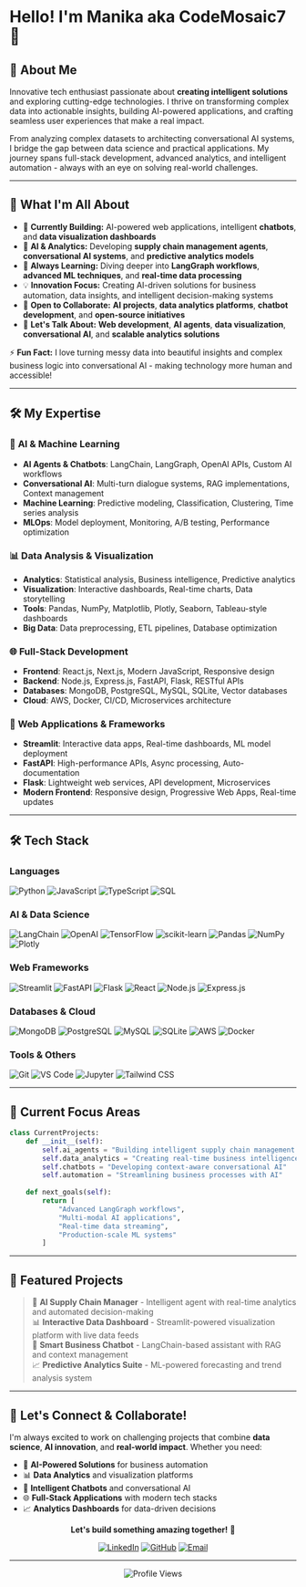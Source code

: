 # Hello! I'm Manika aka CodeMosaic7 👋


## 🚀 About Me

Innovative tech enthusiast passionate about **creating intelligent solutions** and exploring cutting-edge technologies. I thrive on transforming complex data into actionable insights, building AI-powered applications, and crafting seamless user experiences that make a real impact. 

From analyzing complex datasets to architecting conversational AI systems, I bridge the gap between data science and practical applications. My journey spans full-stack development, advanced analytics, and intelligent automation - always with an eye on solving real-world challenges.

---

## 🎯 What I'm All About

- 🔭 **Currently Building:** AI-powered web applications, intelligent **chatbots**, and **data visualization dashboards**
- 🧠 **AI & Analytics:** Developing **supply chain management agents**, **conversational AI systems**, and **predictive analytics models**
- 🌱 **Always Learning:** Diving deeper into **LangGraph workflows**, **advanced ML techniques**, and **real-time data processing**
- 💡 **Innovation Focus:** Creating AI-driven solutions for business automation, data insights, and intelligent decision-making systems
- 🤝 **Open to Collaborate:** **AI projects**, **data analytics platforms**, **chatbot development**, and **open-source initiatives**
- 💬 **Let's Talk About:** **Web development**, **AI agents**, **data visualization**, **conversational AI**, and **scalable analytics solutions**

⚡ **Fun Fact:** I love turning messy data into beautiful insights and complex business logic into conversational AI - making technology more human and accessible!

---

## 🛠️ My Expertise

### 🤖 **AI & Machine Learning**
- **AI Agents & Chatbots**: LangChain, LangGraph, OpenAI APIs, Custom AI workflows
- **Conversational AI**: Multi-turn dialogue systems, RAG implementations, Context management
- **Machine Learning**: Predictive modeling, Classification, Clustering, Time series analysis
- **MLOps**: Model deployment, Monitoring, A/B testing, Performance optimization

### 📊 **Data Analysis & Visualization**
- **Analytics**: Statistical analysis, Business intelligence, Predictive analytics
- **Visualization**: Interactive dashboards, Real-time charts, Data storytelling
- **Tools**: Pandas, NumPy, Matplotlib, Plotly, Seaborn, Tableau-style dashboards
- **Big Data**: Data preprocessing, ETL pipelines, Database optimization

### 🌐 **Full-Stack Development**
- **Frontend**: React.js, Next.js, Modern JavaScript, Responsive design
- **Backend**: Node.js, Express.js, FastAPI, Flask, RESTful APIs
- **Databases**: MongoDB, PostgreSQL, MySQL, SQLite, Vector databases
- **Cloud**: AWS, Docker, CI/CD, Microservices architecture

### 🎨 **Web Applications & Frameworks**
- **Streamlit**: Interactive data apps, Real-time dashboards, ML model deployment
- **FastAPI**: High-performance APIs, Async processing, Auto-documentation
- **Flask**: Lightweight web services, API development, Microservices
- **Modern Frontend**: Responsive design, Progressive Web Apps, Real-time updates

---

## 🛠️ Tech Stack

### **Languages**
<p>
  <img src="https://img.shields.io/badge/Python-3776AB?style=for-the-badge&logo=python&logoColor=white" alt="Python"/>
  <img src="https://img.shields.io/badge/JavaScript-F7DF1E?style=for-the-badge&logo=javascript&logoColor=black" alt="JavaScript"/>
  <img src="https://img.shields.io/badge/TypeScript-3178C6?style=for-the-badge&logo=typescript&logoColor=white" alt="TypeScript"/>
  <img src="https://img.shields.io/badge/SQL-336791?style=for-the-badge&logo=postgresql&logoColor=white" alt="SQL"/>
</p>

### **AI & Data Science**
<p>
  <img src="https://img.shields.io/badge/LangChain-121212?style=for-the-badge&logo=chainlink&logoColor=white" alt="LangChain"/>
  <img src="https://img.shields.io/badge/OpenAI-412991?style=for-the-badge&logo=openai&logoColor=white" alt="OpenAI"/>
  <img src="https://img.shields.io/badge/TensorFlow-FF6F00?style=for-the-badge&logo=tensorflow&logoColor=white" alt="TensorFlow"/>
  <img src="https://img.shields.io/badge/scikit--learn-F7931E?style=for-the-badge&logo=scikit-learn&logoColor=white" alt="scikit-learn"/>
  <img src="https://img.shields.io/badge/Pandas-150458?style=for-the-badge&logo=pandas&logoColor=white" alt="Pandas"/>
  <img src="https://img.shields.io/badge/NumPy-013243?style=for-the-badge&logo=numpy&logoColor=white" alt="NumPy"/>
  <img src="https://img.shields.io/badge/Plotly-3F4F75?style=for-the-badge&logo=plotly&logoColor=white" alt="Plotly"/>
</p>

### **Web Frameworks**
<p>
  <img src="https://img.shields.io/badge/Streamlit-FF4B4B?style=for-the-badge&logo=streamlit&logoColor=white" alt="Streamlit"/>
  <img src="https://img.shields.io/badge/FastAPI-009688?style=for-the-badge&logo=fastapi&logoColor=white" alt="FastAPI"/>
  <img src="https://img.shields.io/badge/Flask-000000?style=for-the-badge&logo=flask&logoColor=white" alt="Flask"/>
  <img src="https://img.shields.io/badge/React-61DAFB?style=for-the-badge&logo=react&logoColor=black" alt="React"/>
  <img src="https://img.shields.io/badge/Node.js-339933?style=for-the-badge&logo=node.js&logoColor=white" alt="Node.js"/>
  <img src="https://img.shields.io/badge/Express.js-000000?style=for-the-badge&logo=express&logoColor=white" alt="Express.js"/>
</p>

### **Databases & Cloud**
<p>
  <img src="https://img.shields.io/badge/MongoDB-47A248?style=for-the-badge&logo=mongodb&logoColor=white" alt="MongoDB"/>
  <img src="https://img.shields.io/badge/PostgreSQL-336791?style=for-the-badge&logo=postgresql&logoColor=white" alt="PostgreSQL"/>
  <img src="https://img.shields.io/badge/MySQL-4479A1?style=for-the-badge&logo=mysql&logoColor=white" alt="MySQL"/>
  <img src="https://img.shields.io/badge/SQLite-003B57?style=for-the-badge&logo=sqlite&logoColor=white" alt="SQLite"/>
  <img src="https://img.shields.io/badge/AWS-232F3E?style=for-the-badge&logo=amazon-aws&logoColor=white" alt="AWS"/>
  <img src="https://img.shields.io/badge/Docker-2496ED?style=for-the-badge&logo=docker&logoColor=white" alt="Docker"/>
</p>

### **Tools & Others**
<p>
  <img src="https://img.shields.io/badge/Git-F05032?style=for-the-badge&logo=git&logoColor=white" alt="Git"/>
  <img src="https://img.shields.io/badge/VS_Code-007ACC?style=for-the-badge&logo=visual-studio-code&logoColor=white" alt="VS Code"/>
  <img src="https://img.shields.io/badge/Jupyter-F37626?style=for-the-badge&logo=jupyter&logoColor=white" alt="Jupyter"/>
  <img src="https://img.shields.io/badge/Tailwind%20CSS-38B2AC?style=for-the-badge&logo=tailwind-css&logoColor=white" alt="Tailwind CSS"/>
</p>

---

## 🎯 Current Focus Areas

```python
class CurrentProjects:
    def __init__(self):
        self.ai_agents = "Building intelligent supply chain management systems"
        self.data_analytics = "Creating real-time business intelligence dashboards"
        self.chatbots = "Developing context-aware conversational AI"
        self.automation = "Streamlining business processes with AI"
        
    def next_goals(self):
        return [
            "Advanced LangGraph workflows",
            "Multi-modal AI applications", 
            "Real-time data streaming",
            "Production-scale ML systems"
        ]
```

---

## 🌟 Featured Projects

> 🚀 **AI Supply Chain Manager** - Intelligent agent with real-time analytics and automated decision-making  
> 📊 **Interactive Data Dashboard** - Streamlit-powered visualization platform with live data feeds  
> 🤖 **Smart Business Chatbot** - LangChain-based assistant with RAG and context management  
> 📈 **Predictive Analytics Suite** - ML-powered forecasting and trend analysis system  

---

## 🤝 Let's Connect & Collaborate!

I'm always excited to work on challenging projects that combine **data science**, **AI innovation**, and **real-world impact**. Whether you need:

- 🧠 **AI-Powered Solutions** for business automation
- 📊 **Data Analytics** and visualization platforms  
- 🤖 **Intelligent Chatbots** and conversational AI
- 🌐 **Full-Stack Applications** with modern tech stacks
- 📈 **Analytics Dashboards** for data-driven decisions

<div align="center">
  
  **Let's build something amazing together!** 🌟
  
  [![LinkedIn](https://img.shields.io/badge/LinkedIn-0077B5?style=for-the-badge&logo=linkedin&logoColor=white)](https://linkedin.com/in/yourprofile)
  [![GitHub](https://img.shields.io/badge/GitHub-100000?style=for-the-badge&logo=github&logoColor=white)](https://github.com/CodeMosaic7)
  [![Email](https://img.shields.io/badge/Email-D14836?style=for-the-badge&logo=gmail&logoColor=white)](mailto:your.email@example.com)

</div>

---

<div align="center">
  <img src="https://komarev.com/ghpvc/?username=CodeMosaic7&color=blueviolet&style=for-the-badge" alt="Profile Views"/>
</div>
